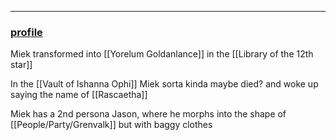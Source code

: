 ___
### [profile](https://www.dndbeyond.com/characters/82687265)

Miek transformed into [[Yorelum Goldanlance]] in the [[Library of the 12th star]]

In the [[Vault of Ishanna Ophi]] Miek sorta kinda maybe died? and woke up saying the name of [[Rascaetha]]

Miek has a 2nd persona Jason, where he morphs into the shape of [[People/Party/Grenvalk]] but with baggy clothes 